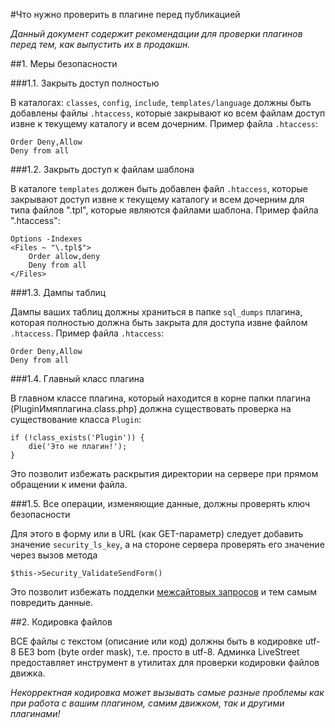 #Что нужно проверить в плагине перед публикацией

*Данный документ содержит рекомендации для проверки плагинов перед тем, как выпустить их в продакшн.*

##1. Меры безопасности

###1.1. Закрыть доступ полностью

В каталогах: `classes`, `config`, `include`, `templates/language` должны быть добавлены файлы `.htaccess`, которые закрывают ко всем файлам доступ извне к текущему каталогу и всем дочерним. Пример файла `.htaccess`:
~~~
Order Deny,Allow
Deny from all
~~~

###1.2. Закрыть доступ к файлам шаблона

В каталоге `templates` должен быть добавлен файл `.htaccess`, которые закрывают доступ извне к текущему каталогу и всем дочерним для типа файлов ".tpl", которые являются файлами шаблона. Пример файла ".htaccess":
~~~
Options -Indexes
<Files ~ "\.tpl$">
    Order allow,deny
    Deny from all
</Files>
~~~

###1.3. Дампы таблиц

Дампы ваших таблиц должны храниться в папке `sql_dumps` плагина, которая полностью должна быть закрыта для доступа извне файлом `.htaccess`. Пример файла `.htaccess`:
~~~
Order Deny,Allow
Deny from all
~~~

###1.4. Главный класс плагина

В главном классе плагина, который находится в корне папки плагина (PluginИмяплагина.class.php) должна существовать проверка на существование класса `Plugin`:
~~~
if (!class_exists('Plugin')) {
	die('Это не плагин!');
}
~~~
Это позволит избежать раскрытия директории на сервере при прямом обращении к имени файла.

###1.5. Все операции, изменяющие данные, должны проверять ключ безопасности

Для этого в форму или в URL (как GET-параметр) следует добавить значение `security_ls_key`, а на стороне сервера проверять его значение через вызов метода
~~~
$this->Security_ValidateSendForm()
~~~
Это позволит избежать подделки [межсайтовых запросов](http://ru.wikipedia.org/wiki/%D0%9F%D0%BE%D0%B4%D0%B4%D0%B5%D0%BB%D0%BA%D0%B0_%D0%BC%D0%B5%D0%B6%D1%81%D0%B0%D0%B9%D1%82%D0%BE%D0%B2%D1%8B%D1%85_%D0%B7%D0%B0%D0%BF%D1%80%D0%BE%D1%81%D0%BE%D0%B2 "Описание CSRF в википедии") и тем самым повредить данные.

##2. Кодировка файлов

ВСЕ файлы с текстом (описание или код) должны быть в кодировке utf-8 БЕЗ bom (byte order mask), т.е. просто в utf-8.
Админка LiveStreet предоставляет инструмент в утилитах для проверки кодировки файлов движка.

*Некорректная кодировка может вызывать самые разные проблемы как при работа с вашим плагином, самим движком, так и другими плагинами!*
